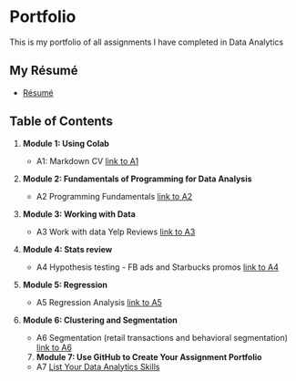 # Portfolio

This is my portfolio of all assignments I have completed in Data Analytics

## My Résumé
- [Résumé](https://colab.research.google.com/drive/1EQ91WpqVxyh5T_1RzkRHdF6qZ9YxPTqq?usp=sharing)

## Table of Contents
1. **Module 1: Using Colab**
   - A1: Markdown CV
   [link to A1](https://colab.research.google.com/drive/1EQ91WpqVxyh5T_1RzkRHdF6qZ9YxPTqq?usp=sharing)
   
2. **Module 2: Fundamentals of Programming for Data Analysis**
   - A2 Programming Fundamentals
   [link to A2](https://colab.research.google.com/drive/18k9K_GeeDrA6_MXJOU5tgGjtUfeWLmqr?usp=sharing)
   
3. **Module 3: Working with Data**
   - A3 Work with data Yelp Reviews
   [link to A3](https://colab.research.google.com/drive/1zWcrbheGHFN1G7vLmwtkrg_R42s_EYL7?usp=sharing)
  
4. **Module 4: Stats review**
   - A4 Hypothesis testing - FB ads and Starbucks promos
   [link to A4](https://colab.research.google.com/drive/1ardHWO22BHyl_Ltoa8f4tBotb5eQrw6C?usp=sharing)

5. **Module 5: Regression**
   - A5 Regression Analysis
   [link to A5](https://colab.research.google.com/drive/1tjd72WBDQUbpiaVQ_-ovVh6s3TFUWOW5?usp=sharing)

6. **Module 6: Clustering and Segmentation**
   - A6 Segmentation (retail transactions and behavioral segmentation)
   [link to A6](https://colab.research.google.com/drive/1xhbbyIZtPjrGQ_nRP14qqsy0cLZTjWqX?usp=sharing)
   
   7. **Module 7: Use GitHub to Create Your Assignment Portfolio**
    - A7 [List Your Data Analytics Skills](https://github.com/musasmike/Portfolio/edit/main/README.md)
